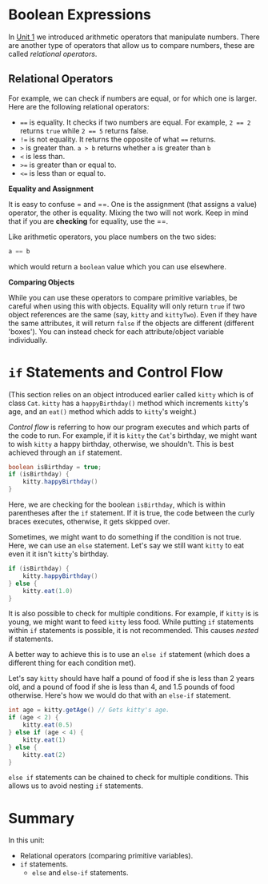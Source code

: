 # Boolean Expressions

In [Unit 1](/unit-1) we introduced arithmetic operators that manipulate numbers. There are another type of operators that allow us to compare numbers, these are called *relational operators*.

## Relational Operators

For example, we can check if numbers are equal, or for which one is larger. Here are the following relational operators:
 - `==` is equality. It checks if two numbers are equal. For example, `2 == 2` returns `true` while `2 == 5` returns false.
 - `!=` is not equality. It returns the opposite of what `==` returns.
 - `>` is greater than. `a > b` returns whether `a` is greater than `b`
 - `<` is less than.
 - `>=` is greater than or equal to.
 - `<=` is less than or equal to.
 <div class="callout callout--error">
     <p><strong>Equality and Assignment</strong></p>
     <p>It is easy to confuse = and ==. One is the assignment (that assigns a value) operator, the other is equality. Mixing the two will not work. Keep in mind that if you are <b>checking</b> for equality, use the ==. </p>
 </div>

Like arithmetic operators, you place numbers on the two sides:
```java
a == b
```

which would return a `boolean` value which you can use elsewhere.

<div class="callout callout--warning">
    <p><strong>Comparing Objects</strong></p>
    <p>While you can use these operators to compare primitive variables, be careful when using this with objects. Equality will only return <code>true</code> if two object references are the same (say, <code>kitty</code> and <code>kittyTwo</code>). Even if they have the same attributes, it will return <code>false</code> if the objects are different (different 'boxes'). You can instead check for each attribute/object variable individually. </p>
</div>


# `if` Statements and Control Flow

(This section relies on an object introduced earlier called `kitty` which is of class `Cat`. `kitty` has a `happyBirthday()` method which increments `kitty`'s age, and an `eat()` method which adds to `kitty`'s weight.)

*Control flow* is referring to how our program executes and which parts of the code to run. For example, if it is `kitty` the `Cat`'s birthday, we might want to wish `kitty` a happy birthday, otherwise, we shouldn't. This is best achieved through an `if` statement.
```java
boolean isBirthday = true;
if (isBirthday) {
    kitty.happyBirthday()
}
```
Here, we are checking for the boolean `isBirthday`, which is within parentheses after the `if` statement. If it is true, the code between the curly braces executes, otherwise, it gets skipped over.

Sometimes, we might want to do something if the condition is not true. Here, we can use an `else` statement. Let's say we still want `kitty` to eat even it it isn't `kitty`'s birthday.
```java
if (isBirthday) {
    kitty.happyBirthday()
} else {
    kitty.eat(1.0)
}
```

It is also possible to check for multiple conditions. For example, if `kitty` is is young, we might want to feed `kitty` less food. While putting `if` statements within `if` statements is possible, it is not recommended. This causes *nested* if statements.

A better way to achieve this is to use an `else if` statement (which does a different thing for each condition met).

Let's say `kitty` should have half a pound of food if she is less than 2 years old, and a pound of food if she is less than 4, and 1.5 pounds of food otherwise. Here's how we would do that with an `else-if` statement.
```java
int age = kitty.getAge() // Gets kitty's age.
if (age < 2) {
    kitty.eat(0.5)
} else if (age < 4) {
    kitty.eat(1)
} else {
    kitty.eat(2)
}
```
`else if` statements can be chained to check for multiple conditions. This allows us to avoid nesting `if` statements.

# Summary
In this unit:
 - Relational operators (comparing primitive variables).
 - `if` statements.
    - `else` and `else-if` statements.
